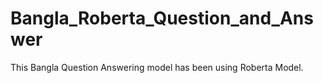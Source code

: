 # Bangla_Roberta_Question_and_Answer
This Bangla Question Answering model has been using Roberta Model.
